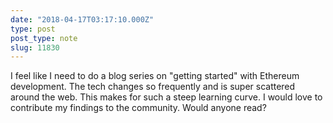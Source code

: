 ```yaml
---
date: "2018-04-17T03:17:10.000Z"
type: post 
post_type: note
slug: 11830
---
```

I feel like I need to do a blog series on &quot;getting started&quot; with Ethereum development.  The tech changes so frequently and is super scattered around the web.  This makes for such a steep learning curve. I would love to contribute my findings to the community. Would anyone read?

